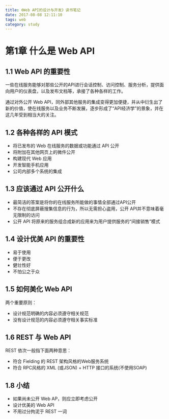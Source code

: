 ```yaml
---
title: 《Web API的设计与开发》读书笔记
date: 2017-08-08 12:11:10
tags: web
category: study
---
```


# 第1章 什么是 Web API

## 1.1 Web API 的重要性
一些在线服务能够对那些公开的API进行会话控制、访问控制、服务分析，提供面向用户的仪表盘，以及发布文档等，承接了各种各样的工作。

通过对外公开 Web API，同外部其他服务的集成变得更加便捷，并从中衍生出了新的价值，使在线服务以及业务不断发展，逐步形成了“API经济学”的景象，并在这几年受到相当大的关注。

## 1.2 各种各样的 API 模式
* 将已发布的 Web 在线服务的数据或功能通过 API 公开
* 将附加在其他网页上的微件公开
* 构建现代 Web 应用
* 开发智能手机应用
* 公司内部多个系统的集成

## 1.3 应该通过 API 公开什么
* 最简洁的答案是将你的在线服务所能做的事情全部通过API公开
* 不存在彻底屏蔽搜集信息的行为，所以无需担心盗用，公开 API并不意味着毫无限制的访问
* 公开 API 将原来的服务组合成新的应用来为用户提供服务的“间接销售”模式

## 1.4 设计优美 API 的重要性
* 易于使用
* 便于更改
* 健壮性好
* 不怕公之于众

## 1.5 如何美化 Web API
两个重要原则：

* 设计规范明确的内容必须遵守相关规范
* 没有设计规范的内容必须遵守相关事实标准

## 1.6 REST 与 Web API
REST 依次一般指下面两种意思：

* 符合 Fielding 的 REST 架构风格的Web服务系统
* 符合 RPC风格的 XML (或JSON) + HTTP 接口的系统(不使用SOAP)

## 1.8 小结
* 如果尚未公开 Web AP，则应立即考虑公开
* 设计优美的 Web API
* 不用过分拘泥于 REST 一词

